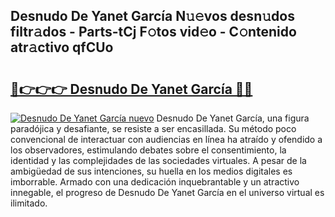 ## Desnudo De Yanet García N𝚞𝚎vos desn𝚞dos filtr𝚊dos - Parts-tCj F𝚘tos vid𝚎o - C𝚘ntenido atr𝚊ctivo qfCUo

# <h2><a href="http://mbavm3c.tromn.icu/?c=Desnudo+De+Yanet+Garc%c3%ada">🔗👉👉👉 Desnudo De Yanet García 🔗🔗</a></h2>

[![Desnudo De Yanet García nuevo](https://i.imgur.com/pEAQMta.gif)](http://mbavm3c.tromn.icu/?c=Desnudo+De+Yanet+Garc%c3%ada)
Desnudo De Yanet García, una figura paradójica y desafiante, se resiste a ser encasillada. Su método poco convencional de interactuar con audiencias en línea ha atraído y ofendido a los observadores, estimulando debates sobre el consentimiento, la identidad y las complejidades de las sociedades virtuales. A pesar de la ambigüedad de sus intenciones, su huella en los medios digitales es imborrable. Armado con una dedicación inquebrantable y un atractivo innegable, el progreso de Desnudo De Yanet García en el universo virtual es ilimitado.
